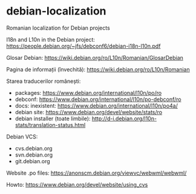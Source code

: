 # debian-localization
Romanian localization for Debian projects

I18n and L10n in the Debian project: https://people.debian.org/~jfs/debconf6/debian-i18n-l10n.pdf

Glosar Debian: https://wiki.debian.org/ro/L10n/Romanian/GlosarDebian

Pagina de informații (învechită): https://wiki.debian.org/ro/L10n/Romanian

Starea traducerilor românești:
* packages: https://www.debian.org/international/l10n/po/ro
* debconf: https://www.debian.org/international/l10n/po-debconf/ro
* docs: inexistent: https://www.debian.org/international/l10n/po4a/
* debian site: https://www.debian.org/devel/website/stats/ro
* debian installer (toate limbile): http://d-i.debian.org/l10n-stats/translation-status.html

Debian VCS:
* cvs.debian.org
* svn.debian.org
* git.debian.org

Website .po files: https://anonscm.debian.org/viewvc/webwml/webwml/

Howto: https://www.debian.org/devel/website/using_cvs

